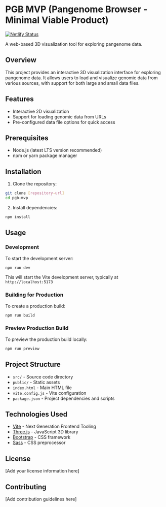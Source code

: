 # PGB MVP (Pangenome Browser - Minimal Viable Product)
[![Netlify Status](https://api.netlify.com/api/v1/badges/5043661d-80e9-4756-bb49-8a3457d0af31/deploy-status)](https://app.netlify.com/sites/pgp-mvp/deploys)

A web-based 3D visualization tool for exploring pangenome data.

## Overview

This project provides an interactive 3D visualization interface for exploring pangenome data. It allows users to load and visualize genomic data from various sources, with support for both large and small data files.

## Features

- Interactive 2D visualization
- Support for loading genomic data from URLs
- Pre-configured data file options for quick access

## Prerequisites

- Node.js (latest LTS version recommended)
- npm or yarn package manager

## Installation

1. Clone the repository:
```bash
git clone [repository-url]
cd pgb-mvp
```

2. Install dependencies:
```bash
npm install
```

## Usage

### Development

To start the development server:
```bash
npm run dev
```

This will start the Vite development server, typically at `http://localhost:5173`

### Building for Production

To create a production build:
```bash
npm run build
```

### Preview Production Build

To preview the production build locally:
```bash
npm run preview
```

## Project Structure

- `src/` - Source code directory
- `public/` - Static assets
- `index.html` - Main HTML file
- `vite.config.js` - Vite configuration
- `package.json` - Project dependencies and scripts

## Technologies Used

- [Vite](https://vitejs.dev/) - Next Generation Frontend Tooling
- [Three.js](https://threejs.org/) - JavaScript 3D library
- [Bootstrap](https://getbootstrap.com/) - CSS framework
- [Sass](https://sass-lang.com/) - CSS preprocessor

## License

[Add your license information here]

## Contributing

[Add contribution guidelines here] 